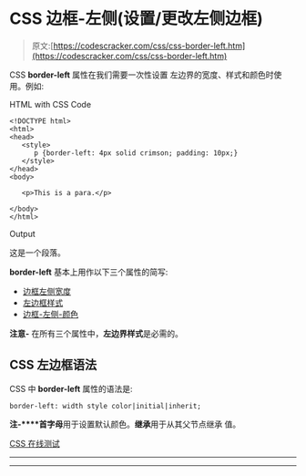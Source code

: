 # CSS 边框-左侧(设置/更改左侧边框)

> 原文:[https://codescracker.com/css/css-border-left.htm](https://codescracker.com/css/css-border-left.htm)

CSS **border-left** 属性在我们需要一次性设置 左边界的宽度、样式和颜色时使用。例如:

HTML with CSS Code

```
<!DOCTYPE html>
<html>
<head>
   <style>
      p {border-left: 4px solid crimson; padding: 10px;}
   </style>
</head>
<body>

   <p>This is a para.</p>

</body>
</html>
```

Output

这是一个段落。

**border-left** 基本上用作以下三个属性的简写:

*   [边框左侧宽度](/css/css-border-left-width.htm)
*   [左边框样式](/css/css-border-left-style.htm)
*   [边框-左侧-颜色](/css/css-border-left-color.htm)

**注意-** 在所有三个属性中，**左边界样式**是必需的。

## CSS 左边框语法

CSS 中 **border-left** 属性的语法是:

```
border-left: width style color|initial|inherit;
```

**注-****首字母**用于设置默认颜色。**继承**用于从其父节点继承 值。

[CSS 在线测试](/exam/showtest.php?subid=5)

* * *

* * *